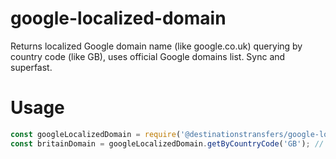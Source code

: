 # google-localized-domain

Returns localized Google domain name (like google.co.uk) querying by country code (like GB), uses official Google domains list. Sync and superfast.

# Usage

```js
const googleLocalizedDomain = require('@destinationstransfers/google-localized-domain');
const britainDomain = googleLocalizedDomain.getByCountryCode('GB'); // => '.google.co.uk'
```
